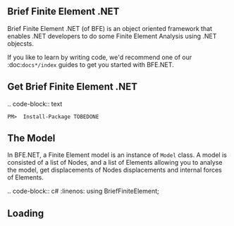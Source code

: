 Brief Finite Element .NET
-------------------------

Brief Finite Element .NET (of BFE) is an object oriented framework that enables .NET developers to do some Finite Element Analysis using .NET objecsts.

If you like to learn by writing code, we'd recommend one of our :doc:`docs*/index` guides to get you started with BFE.NET.

Get Brief Finite Element .NET
-------------------------


.. code-block:: text

    PM>  Install-Package TOBEDONE

The Model
---------
In BFE.NET, a Finite Element model is an instance of ```Model``` class. A model is consisted of a list of Nodes, and a list of Elements allowing you to analyse the model, get displacements of Nodes displacements and internal forces of Elements.

.. code-block:: c#
	:linenos:
	using BriefFiniteElement;

	
Loading
-------